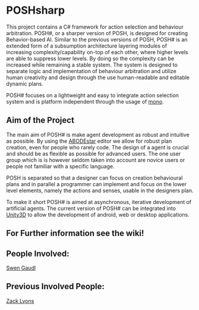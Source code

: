 # POSHsharp

This project contains a C# framework for action selection and behaviour arbitration. 
POSH#, or a sharper version of POSH, is designed for creating Behavior-based AI. Similar to the previous versions of POSH,
POSH# is an extended form of a subsumption architecture layering modules of increasing complexity/capability on-top of each other, where higher levels are able to suppress lower levels. By doing so the complexity can be increased while remaining a stable system. The system is designed to separate logic and implementation of behaviour arbitration and utilize human creativity and design through the use human-readable and editable dynamic plans.

POSH# focuses on a lightweight and easy to integrate action selection system and is platform independent through the usage of [mono](http://www.mono-project.com/).

## Aim of the Project ##
The main aim of POSH# is make agent development as robust and intuitive as possible. By using the [ABODEstar](https://github.com/suegy/abode-star/) editor we allow for robust plan creation, even for people who rarely code. The design of a agent is crucial and should be as flexible as possible for advanced users. The one user group which is is however seldom taken into account are novice users or people not familiar with a specific language.

POSH is separated so that a designer can focus on creation behavioural plans and in parallel a programmer can implement and focus on the lower level elements, namely the actions and senses, usable in the designers plan.

To make it short POSH# is aimed at asynchronous, iterative development of artificial agents. The current version of POSH# can be integrated into [Unity3D](http://unity3d.com/) to allow the development of android, web or desktop applications.

## For Further information see the wiki!

## People Involved: ##
[Swen Gaudl](http://www.swen.fairrats.eu)



## Previous Involved People: ##
[Zack Lyons](https://twitter.com/zackl90)
